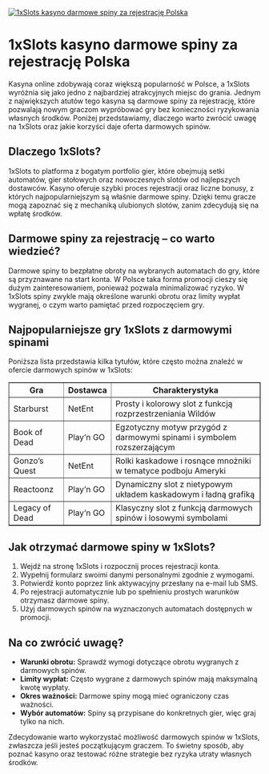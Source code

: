[![1xSlots kasyno darmowe spiny za rejestrację Polska](https://123-caf.pages.dev/gitsignup.png)](https://vrmoo.ru/Bt82HjjY)

<h1>1xSlots kasyno darmowe spiny za rejestrację Polska</h1> <p>Kasyna online zdobywają coraz większą popularność w Polsce, a 1xSlots wyróżnia się jako jedno z najbardziej atrakcyjnych miejsc do grania. Jednym z największych atutów tego kasyna są darmowe spiny za rejestrację, które pozwalają nowym graczom wypróbować gry bez konieczności ryzykowania własnych środków. Poniżej przedstawiamy, dlaczego warto zwrócić uwagę na 1xSlots oraz jakie korzyści daje oferta darmowych spinów.</p>  <h2>Dlaczego 1xSlots?</h2> <p>1xSlots to platforma z bogatym portfolio gier, które obejmują setki automatów, gier stołowych oraz nowoczesnych slotów od najlepszych dostawców. Kasyno oferuje szybki proces rejestracji oraz liczne bonusy, z których najpopularniejszym są właśnie darmowe spiny. Dzięki temu gracze mogą zapoznać się z mechaniką ulubionych slotów, zanim zdecydują się na wpłatę środków.</p>  <h2>Darmowe spiny za rejestrację – co warto wiedzieć?</h2> <p>Darmowe spiny to bezpłatne obroty na wybranych automatach do gry, które są przyznawane na start konta. W Polsce taka forma promocji cieszy się dużym zainteresowaniem, ponieważ pozwala minimalizować ryzyko. W 1xSlots spiny zwykle mają określone warunki obrotu oraz limity wypłat wygranej, o czym warto pamiętać przed rozpoczęciem gry.</p>  <h2>Najpopularniejsze gry 1xSlots z darmowymi spinami</h2> <p>Poniższa lista przedstawia kilka tytułów, które często można znaleźć w ofercie darmowych spinów w 1xSlots:</p>  <table border="1" cellpadding="8" cellspacing="0">   <thead>     <tr>       <th>Gra</th>       <th>Dostawca</th>       <th>Charakterystyka</th>     </tr>   </thead>   <tbody>     <tr>       <td>Starburst</td>       <td>NetEnt</td>       <td>Prosty i kolorowy slot z funkcją rozprzestrzeniania Wildów</td>     </tr>     <tr>       <td>Book of Dead</td>       <td>Play’n GO</td>       <td>Egzotyczny motyw przygód z darmowymi spinami i symbolem rozszerzającym</td>     </tr>     <tr>       <td>Gonzo’s Quest</td>       <td>NetEnt</td>       <td>Rolki kaskadowe i rosnące mnożniki w tematyce podboju Ameryki</td>     </tr>     <tr>       <td>Reactoonz</td>       <td>Play’n GO</td>       <td>Dynamiczny slot z nietypowym układem kaskadowym i ładną grafiką</td>     </tr>     <tr>       <td>Legacy of Dead</td>       <td>Play’n GO</td>       <td>Klasyczny slot z funkcją darmowych spinów i losowymi symbolami</td>     </tr>   </tbody> </table>  <h2>Jak otrzymać darmowe spiny w 1xSlots?</h2> <ol>   <li>Wejdź na stronę 1xSlots i rozpocznij proces rejestracji konta.</li>   <li>Wypełnij formularz swoimi danymi personalnymi zgodnie z wymogami.</li>   <li>Potwierdź konto poprzez link aktywacyjny przesłany na e-mail lub SMS.</li>   <li>Po rejestracji automatycznie lub po spełnieniu prostych warunków otrzymasz darmowe spiny.</li>   <li>Użyj darmowych spinów na wyznaczonych automatach dostępnych w promocji.</li> </ol>  <h2>Na co zwrócić uwagę?</h2> <ul>   <li><strong>Warunki obrotu:</strong> Sprawdź wymogi dotyczące obrotu wygranych z darmowych spinów.</li>   <li><strong>Limity wypłat:</strong> Często wygrane z darmowych spinów mają maksymalną kwotę wypłaty.</li>   <li><strong>Okres ważności:</strong> Darmowe spiny mogą mieć ograniczony czas ważności.</li>   <li><strong>Wybór automatów:</strong> Spiny są przypisane do konkretnych gier, więc graj tylko na nich.</li> </ul>  <p>Zdecydowanie warto wykorzystać możliwość darmowych spinów w 1xSlots, zwłaszcza jeśli jesteś początkującym graczem. To świetny sposób, aby poznać kasyno oraz testować różne strategie bez ryzyka utraty własnych środków.</p>